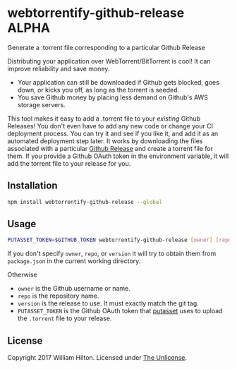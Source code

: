 # webtorrentify-github-release ALPHA
Generate a .torrent file corresponding to a particular Github Release

Distributing your application over WebTorrent/BitTorrent is cool! It can improve reliability and save money.

- Your application can still be downloaded if Github gets blocked, goes down, or kicks you off, as long as the torrent is seeded.
- You save Github money by placing less demand on Github's AWS storage servers.

This tool makes it easy to add a .torrent file to your *existing* Github Releases! You don't even have to add any new code or change your CI deployment process.
You can try it and see if you like it, and add it as an automated deployment step later.
It works by downloading the files associated with a particular [Github Release](https://help.github.com/articles/about-releases/) and create a torrent file for them.
If you provide a Github OAuth token in the environment variable, it will add the torrent file to your release for you.

## Installation

```sh
npm install webtorrentify-github-release --global
```

## Usage

```sh
PUTASSET_TOKEN=$GITHUB_TOKEN webtorrentify-github-release [owner] [repo] [version]
```

If you don't specify `owner`, `repo`, or `version` it will try to obtain them from `package.json` in the current working directory.

Otherwise

- `owner` is the Github username or name.
- `repo` is the repository name.
- `version` is the release to use. It must exactly match the git tag.
- `PUTASSET_TOKEN` is the Github OAuth token that [putasset](https://www.npmjs.com/package/putasset) uses to upload the `.torrent` file to your release.

## License

Copyright 2017 William Hilton.
Licensed under [The Unlicense](http://unlicense.org/).
